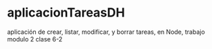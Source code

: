 # aplicacionTareasDH
aplicación de crear, listar, modificar, y borrar tareas, en Node, trabajo modulo 2 clase 6-2
